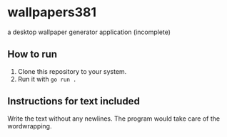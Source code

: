 # wallpapers381
a desktop wallpaper generator application (incomplete)


## How to run
1.  Clone this repository to your system.
2.  Run it with `go run .`


## Instructions for text included

Write the text without any newlines. The program would take care of the wordwrapping.

